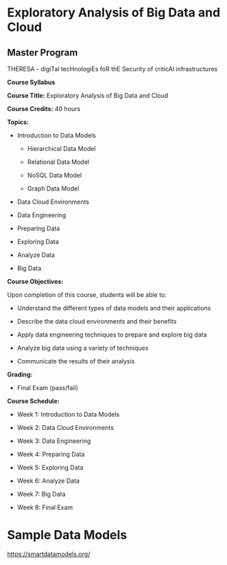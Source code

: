 # Exploratory Analysis of Big Data and Cloud 

## Master Program
THERESA - digiTal tecHnologiEs foR thE Security of criticAl infrastructures

**Course Syllabus**  
  

**Course Title:** Exploratory Analysis of Big Data and Cloud  
  

**Course Credits:** 40 hours  
  

**Topics:**  
  

*   Introduction to Data Models  
    
    *   Hierarchical Data Model  
        
    *   Relational Data Model  
        
    *   NoSQL Data Model  
        
    *   Graph Data Model  
        
*   Data Cloud Environments  
    
*   Data Engineering  
    
*   Preparing Data  
    
*   Exploring Data  
    
*   Analyze Data  
    
*   Big Data  
    

  
**Course Objectives:**  
  
  
  
Upon completion of this course, students will be able to:  
  

*   Understand the different types of data models and their applications  
    
*   Describe the data cloud environments and their benefits  
    
*   Apply data engineering techniques to prepare and explore big data  
    
*   Analyze big data using a variety of techniques  
    
*   Communicate the results of their analysis  
    

  
**Grading:**  
  

*   Final Exam (pass/fail)  
    

  
**Course Schedule:**  
  

*   Week 1: Introduction to Data Models  
    
*   Week 2: Data Cloud Environments  
    
*   Week 3: Data Engineering  
    
*   Week 4: Preparing Data  
    
*   Week 5: Exploring Data  
    
*   Week 6: Analyze Data  
    
*   Week 7: Big Data  
    
*   Week 8: Final Exam

 # Sample Data Models 
 https://smartdatamodels.org/
